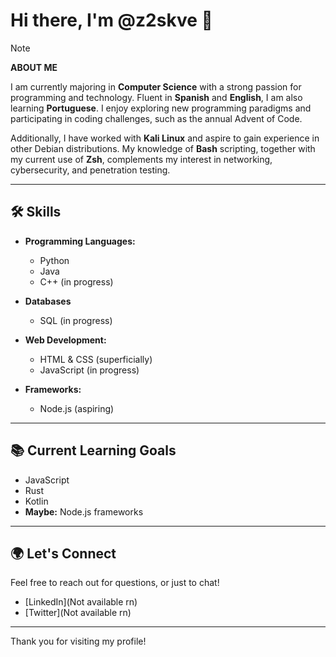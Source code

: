# Hi there, I'm @z2skve 👋

> [!NOTE] 
> **ABOUT ME**
> 
> I am currently majoring in **Computer Science** with a strong passion for programming and technology. Fluent in **Spanish** and **English**, I am also learning **Portuguese**. I enjoy exploring new programming paradigms and participating in coding challenges, such as the annual Advent of Code.

Additionally, I have worked with **Kali Linux** and aspire to gain experience in other Debian distributions. My knowledge of **Bash** scripting, together with my current use of **Zsh**, complements my interest in networking, cybersecurity, and penetration testing.

---

## 🛠️ Skills
- **Programming Languages:**  
  - Python
  - Java
  - C++ (in progress)

- **Databases**
  - SQL (in progress)

- **Web Development:**  
  - HTML & CSS (superficially)
  - JavaScript (in progress)
  
- **Frameworks:**  
  - Node.js (aspiring)

---

## 📚 Current Learning Goals
- JavaScript
- Rust
- Kotlin
- **Maybe:** Node.js frameworks

---

## 🌍 Let's Connect
Feel free to reach out for questions, or just to chat!

- [LinkedIn](Not available rn)
- [Twitter](Not available rn)

---

Thank you for visiting my profile!
